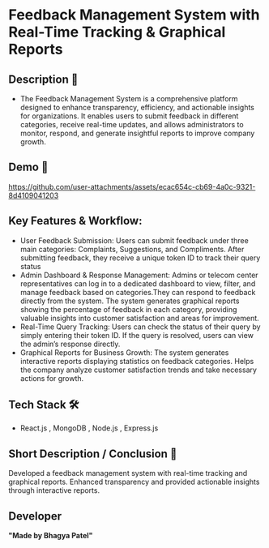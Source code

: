 # Feedback Management System with Real-Time Tracking & Graphical Reports

## Description 📌
- The Feedback Management System is a comprehensive platform designed to enhance transparency, efficiency, and actionable insights for organizations. It enables users to submit feedback in different categories, receive real-time updates, and allows administrators to monitor, respond, and generate insightful reports to improve company growth.


## Demo 🎥  
https://github.com/user-attachments/assets/ecac654c-cb69-4a0c-9321-8d4109041203

## Key Features & Workflow:
- User Feedback Submission: Users can submit feedback under three main categories: Complaints, Suggestions, and Compliments. After submitting feedback, they receive a unique token ID to track their query status
- Admin Dashboard & Response Management: Admins or telecom center representatives can log in to a dedicated dashboard to view, filter, and manage feedback based on categories.They can respond to feedback directly from the system. The system generates graphical reports showing the percentage of feedback in each category, providing valuable insights into customer satisfaction and areas for improvement.
- Real-Time Query Tracking: Users can check the status of their query by simply entering their token ID. If the query is resolved, users can view the admin’s response directly.
- Graphical Reports for Business Growth: The system generates interactive reports displaying statistics on feedback categories. Helps the company analyze customer satisfaction trends and take necessary actions for growth.

## Tech Stack 🛠️
- React.js , MongoDB , Node.js , Express.js

## Short Description / Conclusion 📌
Developed a feedback management system with real-time tracking and graphical reports. Enhanced transparency and provided actionable insights through interactive reports.

## Developer
**"Made by Bhagya Patel"**
